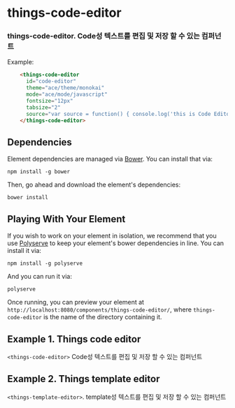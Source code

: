 # things-code-editor

### things-code-editor. Code성 텍스트를 편집 및 저장 할 수 있는 컴퍼넌트

  Example:

```html
    <things-code-editor
      id="code-editor"
      theme="ace/theme/monokai"
      mode="ace/mode/javascript"
      fontsize="12px"
      tabsize="2"
      source="var source = function() { console.log('this is Code Editor') };">
    </things-code-editor>
```


## Dependencies

Element dependencies are managed via [Bower](http://bower.io/). You can
install that via:

    npm install -g bower

Then, go ahead and download the element's dependencies:

    bower install


## Playing With Your Element

If you wish to work on your element in isolation, we recommend that you use
[Polyserve](https://github.com/PolymerLabs/polyserve) to keep your element's
bower dependencies in line. You can install it via:

    npm install -g polyserve

And you can run it via:

    polyserve

Once running, you can preview your element at
`http://localhost:8080/components/things-code-editor/`, where `things-code-editor` is the name of the directory containing it.


## Example 1. Things code editor
`<things-code-editor>` Code성 텍스트를 편집 및 저장 할 수 있는 컴퍼넌트

## Example 2. Things template editor
`<things-template-editor>`. template성 텍스트를 편집 및 저장 할 수 있는 컴퍼넌트

